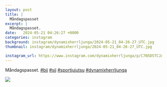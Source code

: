 ```yaml
---
layout: post
title: |
  Måndagspasset
excerpt: |
  Måndagspasset.    
date:   2024-05-21 04:26:27 +0000
categories: instagram
background: instagram/dynamixherrljunga/2024-05-21_04-26-27_UTC.jpg
thumbnail: instagram/dynamixherrljunga/2024-05-21_04-26-27_UTC.jpg

instagram_url: https://www.instagram.com/dynamixherrljunga/p/C7N5D5TCJAN
---
```

Måndagspasset. [#bjj](https://www.instagram.com/explore/tags/bjj/) [#sjj](https://www.instagram.com/explore/tags/sjj/) [#sportjujutsu](https://www.instagram.com/explore/tags/sportjujutsu/) [#dynamixherrljunga](https://www.instagram.com/explore/tags/dynamixherrljunga/)



<img src='{{ site.baseurl }}/instagram/dynamixherrljunga/2024-05-21_04-26-27_UTC.jpg' class='img-fluid' />
